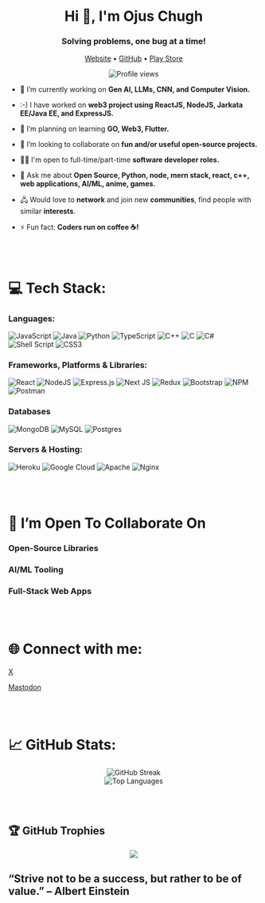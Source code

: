 <h1 align="center">Hi 👋, I'm Ojus Chugh</h1> <h3 align="center">Solving problems, one bug at a time!</h3> <p align="center"> <a href="https://ojuschugh1.github.io/" title="Website">Website</a> • <a href="https://github.com/ojuschugh1" title="GitHub">GitHub</a> • <a href="https://play.google.com/store/apps/dev?id=7863403747934807076" title="Play Store">Play Store</a> </p> <p align="center"> <img src="https://komarev.com/ghpvc/?username=ojuschugh1&label=Profile%20views&color=0e75b6&style=flat" alt="Profile views" /> </p>

-   🔭 I’m currently working on **Gen AI, LLMs, CNN, and Computer Vision.** 

-   :-)  I have worked on **web3 project using ReactJS, NodeJS, Jarkata EE/Java EE, and ExpressJS.** 

-   🌱 I’m planning on learning **GO, Web3, Flutter.**

-   👯 I’m looking to collaborate on **fun and/or useful open-source projects.**

-   👨‍💻 I'm open to full-time/part-time **software developer roles.**

-   💬 Ask me about **Open Source, Python, node, mern stack, react, c++, web applications, AI/ML, anime, games.**

-   🖧 Would love to **network** and join new **communities**, find people with similar **interests**.

-   ⚡ Fun fact: **Coders run on coffee ☕!**

<br/>
<br/>

# 💻 Tech Stack:

### Languages:
![JavaScript](https://img.shields.io/badge/javascript-%23323330.svg?style=for-the-badge&logo=javascript&logoColor=%23F7DF1E)
![Java](https://img.shields.io/badge/java-%23ED8B00.svg?style=for-the-badge&logo=java&logoColor=white)
![Python](https://img.shields.io/badge/python-3670A0?style=for-the-badge&logo=python&logoColor=ffdd54)
![TypeScript](https://img.shields.io/badge/typescript-%23007ACC.svg?style=for-the-badge&logo=typescript&logoColor=white)
![C++](https://img.shields.io/badge/c++-%2300599C.svg?style=for-the-badge&logo=c%2B%2B&logoColor=white)
![C](https://img.shields.io/badge/c-%2300599C.svg?style=for-the-badge&logo=c&logoColor=white)
![C#](https://img.shields.io/badge/c%23-%23239120.svg?style=for-the-badge&logo=c-sharp&logoColor=white)
![Shell Script](https://img.shields.io/badge/shell_script-%23121011.svg?style=for-the-badge&logo=gnu-bash&logoColor=white)
![CSS3](https://img.shields.io/badge/css3-%231572B6.svg?style=for-the-badge&logo=css3&logoColor=white)

### Frameworks, Platforms & Libraries:
![React](https://img.shields.io/badge/react-%2320232a.svg?style=for-the-badge&logo=react&logoColor=%2361DAFB)
![NodeJS](https://img.shields.io/badge/node.js-6DA55F?style=for-the-badge&logo=node.js&logoColor=white)
![Express.js](https://img.shields.io/badge/express.js-%23404d59.svg?style=for-the-badge&logo=express&logoColor=%2361DAFB)
![Next JS](https://img.shields.io/badge/Next-black?style=for-the-badge&logo=next.js&logoColor=white)
![Redux](https://img.shields.io/badge/redux-%23593d88.svg?style=for-the-badge&logo=redux&logoColor=white)
![Bootstrap](https://img.shields.io/badge/bootstrap-%23563D7C.svg?style=for-the-badge&logo=bootstrap&logoColor=white)
![NPM](https://img.shields.io/badge/NPM-%23000000.svg?style=for-the-badge&logo=npm&logoColor=white)
![Postman](https://img.shields.io/badge/Postman-FF6C37?style=for-the-badge&logo=postman&logoColor=white)

### Databases
![MongoDB](https://img.shields.io/badge/MongoDB-%234ea94b.svg?style=for-the-badge&logo=mongodb&logoColor=white)
![MySQL](https://img.shields.io/badge/mysql-%2300f.svg?style=for-the-badge&logo=mysql&logoColor=white)
![Postgres](https://img.shields.io/badge/postgres-%23316192.svg?style=for-the-badge&logo=postgresql&logoColor=white)

### Servers & Hosting:
![Heroku](https://img.shields.io/badge/heroku-%23430098.svg?style=for-the-badge&logo=heroku&logoColor=white)
![Google Cloud](https://img.shields.io/badge/Google%20Cloud-%234285F4.svg?style=for-the-badge&logo=google-cloud&logoColor=white)
![Apache](https://img.shields.io/badge/apache-%23D42029.svg?style=for-the-badge&logo=apache&logoColor=white)
![Nginx](https://img.shields.io/badge/nginx-%23009639.svg?style=for-the-badge&logo=nginx&logoColor=white)

<br/>
<br/>

# 🤝 I’m Open To Collaborate On
### Open-Source Libraries

### AI/ML Tooling

### Full-Stack Web Apps


<br/>
<br/>

# 🌐 Connect with me:
<p align="left">

  <a href="https://x.com/Chugh_Ojus" title="X">X</a> 
  
  <a href="https://fosstodon.org/@ojuschugh1" title="Mastodon">Mastodon</a>

    

</p>

<br/>
<br/>

# 📈 GitHub Stats:
<div align="center">


![GitHub Streak](https://github-readme-streak-stats.herokuapp.com/?user=ojuschugh1&theme=dark&hide_border=false)<br/>
![Top Languages](https://github-readme-stats.vercel.app/api/top-langs/?username=ojuschugh1&theme=dark&hide_border=false&layout=compact)
</div>

<br/>
<br/>


## 🏆 GitHub Trophies
<div align="center">

![](https://github-profile-trophy.vercel.app/?username=ojuschugh1&theme=radical&no-frame=false&no-bg=true&margin-w=4)
</div>

## “Strive not to be a success, but rather to be of value.” – Albert Einstein









